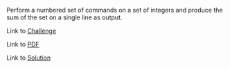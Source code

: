Perform a numbered set of commands on a set of integers and produce the sum of the set on a single line as output.

Link to [Challenge](https://www.hackerrank.com/challenges/py-set-discard-remove-pop/problem)

Link to [PDF](./s-d-r-p.pdf)

Link to [Solution](./sdrp.py)
